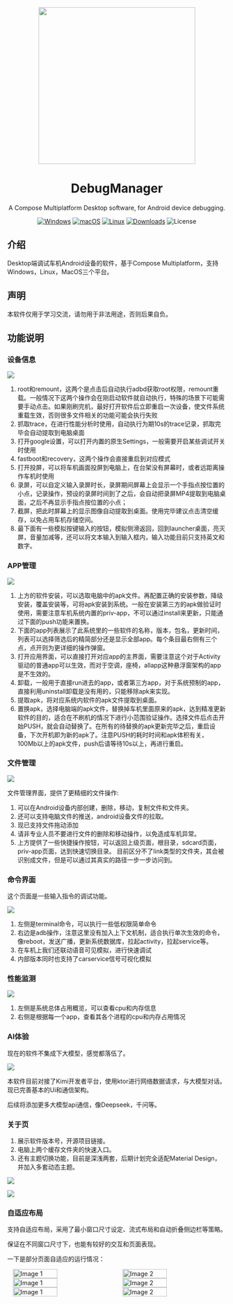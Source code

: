<div align="center">
    <img src="./launcher/logo.png" width="360">
</div>

<h1 align="center">DebugManager</h1>

<div align="center">

A Compose Multiplatform Desktop software, for Android device debugging.

[![Windows][windows-image]][release-url]
[![macOS][mac-image]][release-url]
[![Linux][linux-image]][release-url]
[![Downloads][download-image]][release-url]
![License][license-image]

</div>

[windows-image]: https://img.shields.io/badge/-Windows-blue?style=flat-square&logo=windows
[mac-image]: https://img.shields.io/badge/-macOS-black?style=flat-square&logo=apple
[linux-image]: https://img.shields.io/badge/-Linux-yellow?style=flat-square&logo=linux
[download-image]: https://img.shields.io/github/downloads/stepheneasyshot/debugmanager/total?style=flat-square
[release-url]: https://github.com/stepheneasyshot/debugmanager/releases
[license-image]: https://img.shields.io/github/license/stepheneasyshot/debugmanager?style=flat-square

## 介绍

Desktop端调试车机Android设备的软件，基于Compose Multiplatform，支持Windows，Linux，MacOS三个平台。

## 声明

本软件仅用于学习交流，请勿用于非法用途，否则后果自负。

## 功能说明

### 设备信息

![](/screenshots/blogs_dark_deviceinfo.png)

1. root和remount，这两个是点击后自动执行adbd获取root权限，remount重载。一般情况下这两个操作会在刚启动软件就自动执行，特殊的场景下可能需要手动点击。如果刚刷完机，最好打开软件后立即重启一次设备，使文件系统重载生效，否则很多文件相关的功能可能会执行失败
2. 抓取trace，在进行性能分析时使用，自动执行为期10s的trace记录，抓取完毕会自动提取到电脑桌面
3. 打开google设置，可以打开内置的原生Settings，一般需要开启某些调试开关时使用
4. fastboot和recovery，这两个操作会直接重启到对应模式
5. 打开投屏，可以将车机画面投屏到电脑上，在台架没有屏幕时，或者远距离操作车机时使用
6. 录屏，可以自定义输入录屏时长，录屏期间屏幕上会显示一个手指点按位置的小点，记录操作，预设的录屏时间到了之后，会自动把录屏MP4提取到电脑桌面，之后不再显示手指点按位置的小点；
7. 截屏，把此时屏幕上的显示图像自动提取到桌面。使用完毕建议点击清空缓存，以免占用车机存储空间。
8. 最下面有一些模拟按键输入的按钮，模拟侧滑返回，回到launcher桌面，亮灭屏，音量加减等，还可以将文本输入到输入框内，输入功能目前只支持英文和数字。

### APP管理

![](/screenshots/blogs_cmp_appmanage.png)

1. 上方的软件安装，可以选取电脑中的apk文件。再配置正确的安装参数，降级安装，覆盖安装等，可将apk安装到系统。一般在安装第三方的apk做验证时使用，需要注意车机系统内置的priv-app，不可以通过install来更新，只能通过下面的push功能来置换。
2. 下面的app列表展示了此系统里的一些软件的名称，版本，包名，更新时间，列表可以选择筛选后的精简部分还是显示全部app。每个条目最右侧有三个点，点开则为更详细的操作弹窗。
3. 打开应用界面，可以直接打开对应app的主界面，需要注意这个对于Activity驱动的普通app可以生效，而对于空调，座椅，allapp这种悬浮窗架构的app是不生效的。
4. 卸载，一般用于直接run进去的app，或者第三方app，对于系统预制的app，直接利用uninstall卸载是没有用的，只能移除apk来实现。
5. 提取apk，将对应系统内软件的apk文件提取到桌面。
6. 置换apk，选择电脑端的apk文件，替换掉车机里面原来的apk，达到精准更新软件的目的，适合在不刷机的情况下进行小范围验证操作。选择文件后点击开始PUSH，就会自动替换了。在所有的待替换的apk更新完毕之后，重启设备，下次开机即为新的apk了。注意PUSH的耗时时间和apk体积有关，100Mb以上的apk文件，push后请等待10s以上，再进行重启。

### 文件管理

![](/screenshots/blogs_cmp_filemanage.png)

文件管理界面，提供了更精细的文件操作:

1. 可以在Android设备内部创建，删除，移动，复制文件和文件夹。
2. 还可以支持电脑文件的推送，android设备文件的拉取。
3. 现已支持文件拖动添加
4. 请非专业人员不要进行文件的删除和移动操作，以免造成车机异常。
5. 上方提供了一些快捷操作按钮，可以返回上级页面，根目录，sdcard页面，priv-app页面，达到快速切换目录。
   目前区分不了link类型的文件夹，其会被识别成文件，但是可以通过其真实的路径一步一步访问到。

### 命令界面

这个页面是一些输入指令的调试功能。

![](/screenshots/blogs_cmp_command_page.png)

1. 左侧是terminal命令，可以执行一些低权限简单命令
2. 右边是adb操作，注意这里没有加入上下文机制，适合执行单次生效的命令，像reboot，发送广播，更新系统数据库，拉起activity，拉起service等。
3. 在车机上我们还联动语音可见模拟，进行快速调试
4. 内部版本同时也支持了carservice信号可视化模拟

### 性能监测

![](/screenshots/blogs_dark_performance.png)

1. 左侧是系统总体占用概览，可以查看cpu和内存信息
2. 右侧是根据每一个app，查看其各个进程的cpu和内存占用情况

### AI体验

现在的软件不集成下大模型，感觉都落伍了。

![](/screenshots/blogs_dark_ai_model.png)

本软件目前对接了Kimi开发者平台，使用ktor进行网络数据请求，与大模型对话。现已完善基本的Ui和通信架构。

后续将添加更多大模型api通信，像Deepseek，千问等。

### 关于页

1. 展示软件版本号，开源项目链接。
2. 电脑上两个缓存文件夹的快速入口。
3. 还有主题切换功能，目前是深浅两套，后期计划完全适配Material Design，并加入多套动态主题。

![](/screenshots/blogs_dark_about.png)

![](/screenshots/blogs_light_about.png)

### 自适应布局
支持自适应布局，采用了最小窗口尺寸设定、流式布局和自动折叠侧边栏等策略。

保证在不同窗口尺寸下，也能有较好的交互和页面表现。

一下是部分页面自适应的运行情况：

<div style="display: flex; justify-content: center;">
  <img src="/screenshots/blogs_cmp_debugmanager_device_narrow_screen.png" alt="Image 1" style="width: 45%; margin-right: 5%;">
  <img src="/screenshots/blogs_cmp_debugmanager_app_narrow_screen.png" alt="Image 2" style="width: 45%;">
</div>

<div style="display: flex; justify-content: center;">
  <img src="/screenshots/blogs_cmp_debugmanager_file_narrow_screen.png" alt="Image 1" style="width: 45%; margin-right: 5%;">
  <img src="/screenshots/blogs_cmp_debugmanager_perf_narrow_screen.png" alt="Image 2" style="width: 45%;">
</div>

<div style="display: flex; justify-content: center;">
  <img src="/screenshots/blogs_cmp_command_page_narrow.png" alt="Image 1" style="width: 45%; margin-right: 5%;">
  <img src="/screenshots/blogs_cmp_debugmanager_about_narrow_screen.png" alt="Image 2" style="width: 45%;">
</div>
